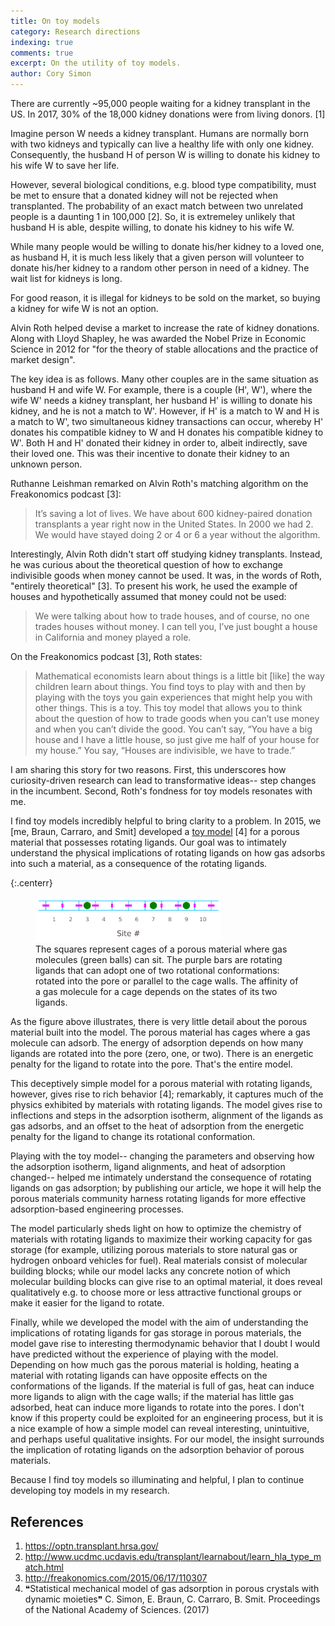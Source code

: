 ```yaml
---
title: On toy models
category: Research directions
indexing: true
comments: true
excerpt: On the utility of toy models.
author: Cory Simon
---
```


There are currently ~95,000 people waiting for a kidney transplant in the US. In 2017, 30% of the 18,000 kidney donations were from living donors. [1]

Imagine person W needs a kidney transplant. Humans are normally born with two kidneys and typically can live a healthy life with only one kidney. Consequently, the husband H of person W is willing to donate his kidney to his wife W to save her life.

However, several biological conditions, e.g. blood type compatibility, must be met to ensure that a donated kidney will not be rejected when transplanted. The probability of an exact match between two unrelated people is a daunting 1 in 100,000 [2]. So, it is extremeley unlikely that husband H is able, despite willing, to donate his kidney to his wife W.

While many people would be willing to donate his/her kidney to a loved one, as husband H, it is much less likely that a given person will volunteer to donate his/her kidney to a random other person in need of a kidney. The wait list for kidneys is long.

For good reason, it is illegal for kidneys to be sold on the market, so buying a kidney for wife W is not an option.

Alvin Roth helped devise a market to increase the rate of kidney donations. 
Along with Lloyd Shapley, he was awarded the Nobel Prize in Economic Science in 2012 for "for the theory of stable allocations and the practice of market design".

The key idea is as follows. Many other couples are in the same situation as husband H and wife W. For example, there is a couple (H', W'), where the wife W' needs a kidney transplant, her husband H' is willing to donate his kidney, and he is not a match to W'. However, if H' is a match to W and H is a match to W', two simultaneous kidney transactions can occur, whereby H' donates his compatible kidney to W and H donates his compatible kidney to W'. Both H and H' donated their kidney in order to, albeit indirectly, save their loved one. This was their incentive to donate their kidney to an unknown person.

Ruthanne Leishman remarked on Alvin Roth's matching algorithm on the Freakonomics podcast [3]:

> It’s saving a lot of lives. We have about 600 kidney-paired donation transplants a year right now in the United States. In 2000 we had 2. We would have stayed doing 2 or 4 or 6 a year without the algorithm.

Interestingly, Alvin Roth didn't start off studying kidney transplants. Instead, he was curious about the theoretical question of how to exchange indivisible goods when money cannot be used. It was, in the words of Roth, "entirely theoretical" [3]. To present his work, he used the example of houses and hypothetically assumed that money could not be used:

> We were talking about how to trade houses, and of course, no one trades houses without money. I can tell you, I’ve just bought a house in California and money played a role.

On the Freakonomics podcast [3], Roth states:

> Mathematical economists learn about things is a little bit [like] the way children learn about things. You find toys to play with and then by playing with the toys you gain experiences that might help you with other things. This is a toy. This toy model that allows you to think about the question of how to trade goods when you can’t use money and when you can’t divide the good. You can’t say, “You have a big house and I have a little house, so just give me half of your house for my house.” You say, “Houses are indivisible, we have to trade.”

I am sharing this story for two reasons. First, this underscores how curiosity-driven research can lead to transformative ideas-- step changes in the incumbent. Second, Roth's fondness for toy models resonates with me.

I find toy models incredibly helpful to bring clarity to a problem. In 2015, we [me, Braun, Carraro, and Smit] developed a [toy model](http://dx.doi.org/10.1073/pnas.1613874114) [4] for a porous material that possesses rotating ligands. Our goal was to intimately understand the physical implications of rotating ligands on how gas adsorbs into such a material, as a consequence of the rotating ligands.

{:.centerr}
<figure>
    <img src="/images/rotatingligandsmodel.png" alt="image" style="width: 70%;">
    <figcaption>The squares represent cages of a porous material where gas molecules (green balls) can sit. The purple bars are rotating ligands that can adopt one of two rotational conformations: rotated into the pore or parallel to the cage walls. The affinity of a gas molecule for a cage depends on the states of its two ligands.</figcaption>
</figure>

As the figure above illustrates, there is very little detail about the porous material built into the model. The porous material has cages where a gas molecule can adsorb. The energy of adsorption depends on how many ligands are rotated into the pore (zero, one, or two). There is an energetic penalty for the ligand to rotate into the pore. That's the entire model.

This deceptively simple model for a porous material with rotating ligands, however, gives rise to rich behavior [4]; remarkably, it captures much of the physics exhibited by materials with rotating ligands. The model gives rise to inflections and steps in the adsorption isotherm, alignment of the ligands as gas adsorbs, and an offset to the heat of adsorption from the energetic penalty for the ligand to change its rotational conformation. 

Playing with the toy model-- changing the parameters and observing how the adsorption isotherm, ligand alignments, and heat of adsorption changed-- helped me intimately understand the consequence of rotating ligands on gas adsorption; by publishing our article, we hope it will help the porous materials community harness rotating ligands for more effective adsorption-based engineering processes.

The model particularly sheds light on how to optimize the chemistry of materials with rotating ligands to maximize their working capacity for gas storage (for example, utilizing porous materials to store natural gas or hydrogen onboard vehicles for fuel). Real materials consist of molecular building blocks; while our model lacks any concrete notion of which molecular building blocks can give rise to an optimal material, it does reveal qualitatively e.g. to choose more or less attractive functional groups or make it easier for the ligand to rotate.

Finally, while we developed the model with the aim of understanding the implications of rotating ligands for gas storage in porous materials, the model gave rise to interesting thermodynamic behavior that I doubt I would have predicted without the experience of playing with the model. Depending on how much gas the porous material is holding, heating a material with rotating ligands can have opposite effects on the conformations of the ligands. If the material is full of gas, heat can induce more ligands to align with the cage walls; if the material has little gas adsorbed, heat can induce more ligands to rotate into the pores. I don't know if this property could be exploited for an engineering process, but it is a nice example of how a simple model can reveal interesting, unintuitive, and perhaps useful qualitative insights. For our model, the insight surrounds the implication of rotating ligands on the adsorption behavior of porous materials.

Because I find toy models so illuminating and helpful, I plan to continue developing toy models in my research.

## References

1. https://optn.transplant.hrsa.gov/
2. http://www.ucdmc.ucdavis.edu/transplant/learnabout/learn_hla_type_match.html
3. http://freakonomics.com/2015/06/17/110307
4. ❝Statistical mechanical model of gas adsorption in porous crystals with dynamic moieties❞ C. Simon, E. Braun, C. Carraro, B. Smit. Proceedings of the National Academy of Sciences. (2017)
